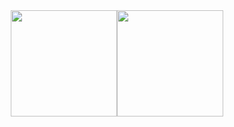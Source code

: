 <div align="center"> <img height="170px" src="https://github-readme-stats.vercel.app/api?username=guojiongwei&hide_border=true&show_icons=trueline_height=22&locale=cn" /><img height="170px" src="https://github-readme-stats.vercel.app/api/top-langs/?username=guojiongwei&hide_border=true&layout=compact&langs_count=6&locale=cn" />  </div>
